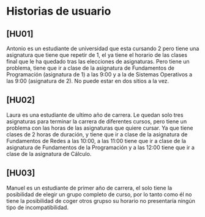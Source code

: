 # Historias de usuario

## [HU01]  
Antonio es un estudiante de universidad que esta cursando 2 pero tiene una asignatura que tiene que repetir de 1, el ya tiene el horario de las clases final que le ha quedado tras las elecciones de asignaturas. Pero tiene un problema, tiene que ir a clase de la asignatura de Fundamentos de Programación (asignatura de 1) a las 9:00 y a la de Sistemas Operativos a las 9:00 (asignatura de 2). No puede estar en dos sitios a la vez.

## [HU02]
Laura es una estudiante de ultimo año de carrera. Le quedan solo tres asignaturas para terminar la carrera de diferentes cursos, pero tiene un problema con las horas de las asignaturas que quiere cursar. Ya que tiene clases de 2 horas de duración, y tiene que ir a clase de la asignatura de Fundamentos de Redes a las 10:00, a las 11:00 tiene que ir a clase de la asignatura de Fundamentos de la Programación y a las 12:00 tiene que ir a clase de la asignatura de Cálculo. 

## [HU03]
Manuel es un estudiante de primer año de carrera, el solo tiene la posibilidad de elegir un grupo completo de curso, por lo tanto como él no tiene la posibilidad de coger otros grupso su horario no presentaría ningún tipo de incompatibilidad. 